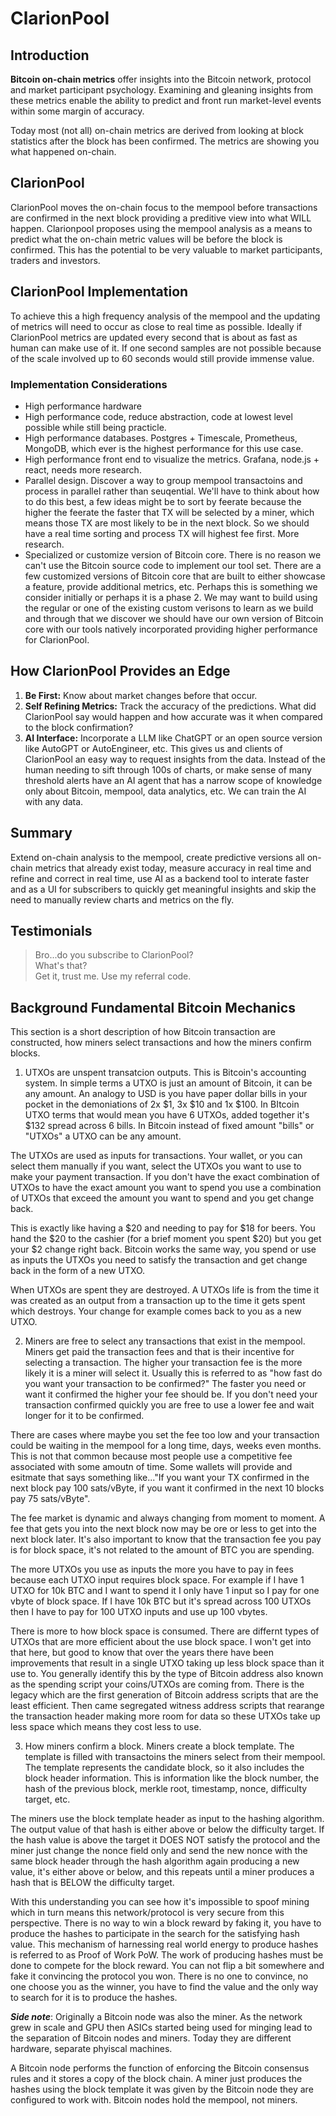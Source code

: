 # ClarionPool

## Introduction
**Bitcoin on-chain metrics** offer insights into the Bitcoin network, protocol and market participant psychology. Examining and gleaning insights from these metrics enable the ability to predict and front run market-level events within some margin of accuracy. 

Today most (not all) on-chain metrics are derived from looking at block statistics after the block has been confirmed. The metrics are showing you what happened on-chain. 


## ClarionPool
ClarionPool moves the on-chain focus to the mempool before transactions are confirmed in the next block providing a preditive view into what WILL happen. Clarionpool proposes using the mempool analysis as a means to predict what the on-chain metric values will be before the block is confirmed. This has the potential to be very valuable to market participants, traders and investors. 


## ClarionPool Implementation
To achieve this a high frequency analysis of the mempool and the updating of metrics will need to occur as close to real time as possible. Ideally if ClarionPool metrics are updated every second that is about as fast as human can make use of it. If one second samples are not possible because of the scale involved up to 60 seconds would still provide immense value. 


### Implementation Considerations
- High performance hardware
- High performance code, reduce abstraction, code at lowest level possible while still being practicle.
- High performance databases. Postgres + Timescale, Prometheus, MongoDB, which ever is the highest performance for this use case.
- High performance front end to visualize the metrics. Grafana, node.js + react, needs more research.
- Parallel design. Discover a way to group mempool transactoins and process in parallel rather than seuqential. We'll have to think about how to do this best, a few ideas might be to sort by feerate because the higher the feerate the faster that TX will be selected by a miner, which means those TX are most likely to be in the next block. So we should have a real time sorting and process TX will highest fee first. More research.
- Specialized or customize version of Bitcoin core. There is no reason we can't use the Bitcoin source code to implement our tool set. There are a few customized versions of Bitcoin core that are built to either showcase a feature, provide additional metrics, etc. Perhaps this is something we consider initially or perhaps it is a phase 2. We may want to build using the regular or one of the existing custom verisons to learn as we build and through that we discover we should have our own version of Bitcoin core with our tools natively incorporated providing higher performance for ClarionPool. 


## How ClarionPool Provides an Edge
1. **Be First:** Know about market changes before that occur. 
2. **Self Refining Metrics:** Track the accuracy of the predictions. What did ClarionPool say would happen and how accurate was it when compared to the block confirmation?
3.  **AI Interface:** Incorporate a LLM like ChatGPT or an open source version like AutoGPT or AutoEngineer, etc. This gives us and clients of ClarionPool an easy way to request insights from the data. Instead of the human needing to sift through 100s of charts, or make sense of many threshold alerts have an AI agent that has a narrow scope of knowledge only about Bitcoin, mempool, data analytics, etc. We can train the AI with any data. 


## Summary
Extend on-chain analysis to the mempool, create predictive versions all on-chain metrics that already exist today, measure accuracy in real time and refine and correct in real time, use AI as a backend tool to interate faster and as a UI for subscribers to quickly get meaningful insights and skip the need to manually review charts and metrics on the fly. 


## Testimonials
> Bro...do you subscribe to ClarionPool?  
> What's that?  
> Get it, trust me. Use my referral code.




## Background Fundamental Bitcoin Mechanics
This section is a short description of how Bitcoin transaction are constructed, how miners select transactions and how the miners confirm blocks. 

1. UTXOs are unspent transatcion outputs. This is Bitcoin's accounting system. In simple terms a UTXO is just an amount of Bitcoin, it can be any amount. An analogy to USD is you have paper dollar bills in your pocket in the demoniations of 2x $1, 3x $10 and 1x $100. In BItcoin UTXO terms that would mean you have 6 UTXOs, added together it's $132 spread across 6 bills. In Bitcoin instead of fixed amount "bills" or "UTXOs" a UTXO can be any amount.  

The UTXOs are used as inputs for transactions. Your wallet, or you can select them manually if you want, select the UTXOs you want to use to make your payment transaction. If you don't have the exact combination of UTXOs to have the exact amount you want to spend you use a combination of UTXOs that exceed the amount you want to spend and you get change back. 

This is exactly like having a $20 and needing to pay for $18 for beers. You hand the $20 to the cashier (for a brief moment you spent $20) but you get your $2 change right back. Bitcoin works the same way, you spend or use as inputs the UTXOs you need to satisfy the transaction and get change back in the form of a new UTXO. 

When UTXOs are spent they are destroyed. A UTXOs life is from the time it was created as an output from a transaction up to the time it gets spent which destroys. Your change for example comes back to you as a new UTXO. 


2. Miners are free to select any transactions that exist in the mempool. Miners get paid the transaction fees and that is their incentive for selecting a transaction. The higher your transaction fee is the more likely it is a miner will select it. Usually this is referred to as "how fast do you want your transaction to be confirmed?" The faster you need or want it confirmed the higher your fee should be. If you don't need your transaction confirmed quickly you are free to use a lower fee and wait longer for it to be confirmed.

There are cases where maybe you set the fee too low and your transaction could be waiting in the mempool for a long time, days, weeks even months. This is not that common because most people use a competitive fee associated with some amoutn of time. Some wallets will provide and esitmate that says something like..."If you want your TX confirmed in the next block pay 100 sats/vByte, if you want it confirmed in the next 10 blocks pay 75 sats/vByte". 

The fee market is dynamic and always changing from moment to moment. A fee that gets you into the next block now may be ore or less to get into the next block later. It's also important to know that the transaction fee you pay is for block space, it's not related to the amount of BTC you are spending. 

The more UTXOs you use as inputs the more you have to pay in fees because each UTXO input requires block space. For example if I have 1 UTXO for 10k BTC and I want to spend it I only have 1 input so I pay for one vbyte of block space. If I have 10k BTC but it's spread across 100 UTXOs then I have to pay for 100 UTXO inputs and use up 100 vbytes. 

There is more to how block space is consumed. There are differnt types of UTXOs that are more efficient about the use block space. I won't get into that here, but good to know that over the years there have been improvements that result in a single UTXO taking up less block space than it use to. You generally identify this by the type of Bitcoin address also known as the spending script your coins/UTXOs are coming from. There is the legacy which are the first generation of Bitcoin address scripts that are the least efficient. Then came segregated witness address scripts that rearange the transaction header making more room for data so these UTXOs take up less space which means they cost less to use. 


3. How miners confirm a block. Miners create a block template. The template is filled with transactoins the miners select from their mempool. The template represents the candidate block, so it also includes the block header information. This is information like the block number, the hash of the previous block, merkle root, timestamp, nonce, difficulty target, etc. 

The miners use the block template header as input to the hashing algorithm. The output value of that hash is either above or below the difficulty target. If the hash value is above the target it DOES NOT satisfy the protocol and the miner just change the nonce field only and send the new nonce with the same block header through the hash algorithm again producing a new value, it's either above or below, and this repeats until a miner produces a hash that is BELOW the difficulty target. 

With this understanding you can see how it's impossible to spoof mining which in turn means this network/protocol is very secure from this perspective. There is no way to win a block reward by faking it, you have to produce the hashes to participate in the search for the satisfying hash value. This mechanism of harnessing real world energy to produce hashes is referred to as Proof of Work PoW. The work of producing hashes must be done to compete for the block reward. You can not flip a bit somewhere and fake it convincing the protocol you won. There is no one to convince, no one choose you as the winner, you have to find the value and the only way to search for it is to produce the hashes. 

***Side note***: Originally a Bitcoin node was also the miner. As the network grew in scale and GPU then ASICs started being used for minging lead to the separation of Bitcoin nodes and miners. Today they are different hardware, separate phyiscal machines. 

A Bitcoin node performs the function of enforcing the Bitcoin consensus rules and it stores a copy of the block chain. A miner just produces the hashes using the block template it was given by the Bitcoin node they are configured to work with. Bitcoin nodes hold the mempool, not miners. 




















